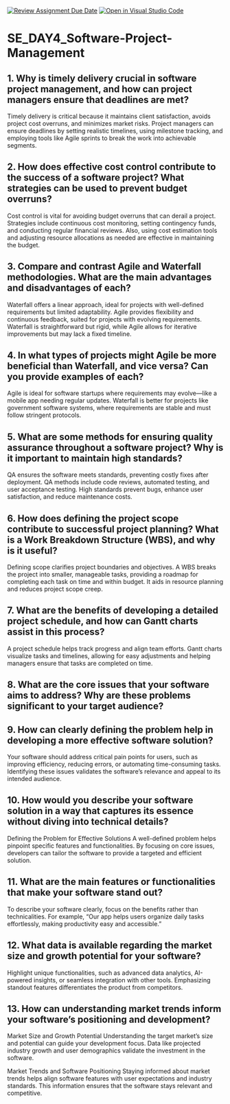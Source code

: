 [![Review Assignment Due Date](https://classroom.github.com/assets/deadline-readme-button-22041afd0340ce965d47ae6ef1cefeee28c7c493a6346c4f15d667ab976d596c.svg)](https://classroom.github.com/a/9pw6JKcu)
[![Open in Visual Studio Code](https://classroom.github.com/assets/open-in-vscode-2e0aaae1b6195c2367325f4f02e2d04e9abb55f0b24a779b69b11b9e10269abc.svg)](https://classroom.github.com/online_ide?assignment_repo_id=16090406&assignment_repo_type=AssignmentRepo)
# SE_DAY4_Software-Project-Management
## 1. Why is timely delivery crucial in software project management, and how can project managers ensure that deadlines are met?
Timely delivery is critical because it maintains client satisfaction, avoids project cost overruns, and minimizes market risks. Project managers can ensure deadlines by setting realistic timelines, using milestone tracking, and employing tools like Agile sprints to break the work into achievable segments.



## 2. How does effective cost control contribute to the success of a software project? What strategies can be used to prevent budget overruns?

Cost control is vital for avoiding budget overruns that can derail a project. Strategies include continuous cost monitoring, setting contingency funds, and conducting regular financial reviews. Also, using cost estimation tools and adjusting resource allocations as needed are effective in maintaining the budget.

## 3. Compare and contrast Agile and Waterfall methodologies. What are the main advantages and disadvantages of each?
Waterfall offers a linear approach, ideal for projects with well-defined requirements but limited adaptability. Agile provides flexibility and continuous feedback, suited for projects with evolving requirements. Waterfall is straightforward but rigid, while Agile allows for iterative improvements but may lack a fixed timeline.

## 4. In what types of projects might Agile be more beneficial than Waterfall, and vice versa? Can you provide examples of each?

Agile is ideal for software startups where requirements may evolve—like a mobile app needing regular updates. Waterfall is better for projects like government software systems, where requirements are stable and must follow stringent protocols.

## 5. What are some methods for ensuring quality assurance throughout a software project? Why is it important to maintain high standards?
QA ensures the software meets standards, preventing costly fixes after deployment. QA methods include code reviews, automated testing, and user acceptance testing. High standards prevent bugs, enhance user satisfaction, and reduce maintenance costs.


## 6. How does defining the project scope contribute to successful project planning? What is a Work Breakdown Structure (WBS), and why is it useful?

Defining scope clarifies project boundaries and objectives. A WBS breaks the project into smaller, manageable tasks, providing a roadmap for completing each task on time and within budget. It aids in resource planning and reduces project scope creep.


## 7. What are the benefits of developing a detailed project schedule, and how can Gantt charts assist in this process?

A project schedule helps track progress and align team efforts. Gantt charts visualize tasks and timelines, allowing for easy adjustments and helping managers ensure that tasks are completed on time.

## 8. What are the core issues that your software aims to address? Why are these problems significant to your target audience?


## 9. How can clearly defining the problem help in developing a more effective software solution?
Your software should address critical pain points for users, such as improving efficiency, reducing errors, or automating time-consuming tasks. Identifying these issues validates the software’s relevance and appeal to its intended audience.


## 10. How would you describe your software solution in a way that captures its essence without diving into technical details?
Defining the Problem for Effective Solutions
A well-defined problem helps pinpoint specific features and functionalities. By focusing on core issues, developers can tailor the software to provide a targeted and efficient solution.


## 11. What are the main features or functionalities that make your software stand out?
To describe your software clearly, focus on the benefits rather than technicalities. For example, “Our app helps users organize daily tasks effortlessly, making productivity easy and accessible.”


## 12. What data is available regarding the market size and growth potential for your software?

Highlight unique functionalities, such as advanced data analytics, AI-powered insights, or seamless integration with other tools. Emphasizing standout features differentiates the product from competitors.

## 13. How can understanding market trends inform your software’s positioning and development?

Market Size and Growth Potential
Understanding the target market’s size and potential can guide your development focus. Data like projected industry growth and user demographics validate the investment in the software.

Market Trends and Software Positioning
Staying informed about market trends helps align software features with user expectations and industry standards. This information ensures that the software stays relevant and competitive.

